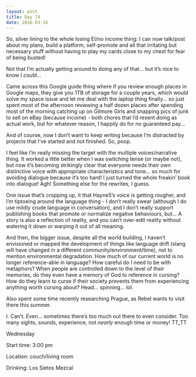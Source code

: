 ```yaml
---
layout: post
title: Day 74
date: 2016-03-16
---
```


So, silver lining to the whole losing EI/no income thing: I can now talk/post about my plans, build a platform, self-promote and all that irritating but necessary stuff without having to play my cards close to my chest for fear of being busted! 

Not that I’m actually getting around to doing any of that… but it’s nice to know I *could*… 

Came across this Google guide thing where if you review enough places in Google maps, they give you 1TB of storage for a couple years, which would solve my space issue and let me deal with the laptop thing finally… so just spent most of the afternoon reviewing a half dozen places after spending most of the morning catching up on Gilmore Girls and snapping pics of junk to sell on eBay (because income) - both chores that I’d resent doing as actual work, but for whatever reason, I happily do for no guaranteed pay… 

And of course, now I don’t want to keep writing because I’m distracted by projects that I’ve started and not finished. So, poop. 

I feel like I’m really missing the target with the multiple voices/narrative thing. It worked a little better when I was switching tense (or maybe not), but now it’s becoming strikingly clear that everyone needs their own distinctive voice with appropriate characteristics and tone… so much for avoiding dialogue because it’s too hard! I just turned the whole freakin’ book into dialogue! Agh! Something else for the rewrites, I guess. 

One issue that’s cropping up, it that Hayne5’s voice is getting rougher, and I’m tiptoeing around the language thing - I don’t really swear (although I do use mildly crude language in conversation), and I don’t really support publishing books that promote or normalize negative behaviours, but… A story is also a reflection of reality, and you can’t over-edit reality without watering it down or warping it out of all meaning. 

And then, the bigger issue, despite all the world building, I haven’t envisioned or mapped the development of things like language drift (slang will have changed in a different community/environment/time), not to mention environmental degradation. How much of our current world is no longer reference-able in language? How careful do I need to be with metaphors? When people are controlled down to the level of their memories, do they even have a memory of God to reference in cursing? How do they learn to curse if their society prevents them from experiencing anything worth cursing about? Head… spinning… lol. 

Also spent some time recently researching Prague, as Rebel wants to visit there this summer. 

I. Can’t. Even… sometimes there’s too much out there to even consider. Too many sights, sounds, experience, not *nearly* enough time or money! TT_TT


Wednesday

Start time: 3:00 pm

Location: couch/living room

Drinking: Los Sietos Mezcal

